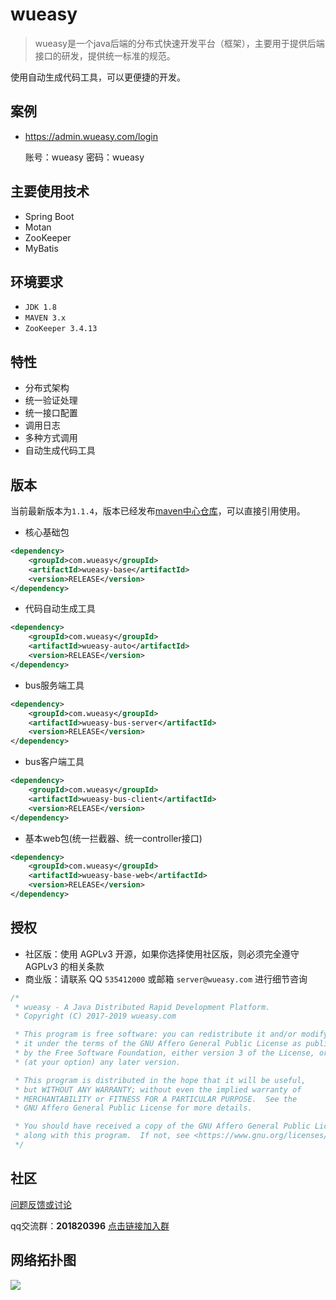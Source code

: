 # wueasy

> wueasy是一个java后端的分布式快速开发平台（框架），主要用于提供后端接口的研发，提供统一标准的规范。

使用自动生成代码工具，可以更便捷的开发。

## 案例

* https://admin.wueasy.com/login

	账号：wueasy
	密码：wueasy

## 主要使用技术

* Spring Boot
* Motan
* ZooKeeper
* MyBatis

##  环境要求

* `JDK 1.8`
* `MAVEN 3.x`
* `ZooKeeper 3.4.13`


## 特性

* 分布式架构
* 统一验证处理
* 统一接口配置
* 调用日志
* 多种方式调用
* 自动生成代码工具


## 版本

当前最新版本为`1.1.4`，版本已经发布[maven中心仓库](https://mvnrepository.com/search?q=com.wueasy)，可以直接引用使用。


* 核心基础包
```xml
<dependency>
	<groupId>com.wueasy</groupId>
	<artifactId>wueasy-base</artifactId>
	<version>RELEASE</version>
</dependency>
```
* 代码自动生成工具
```xml
<dependency>
	<groupId>com.wueasy</groupId>
	<artifactId>wueasy-auto</artifactId>
	<version>RELEASE</version>
</dependency>
```
* bus服务端工具
```xml
<dependency>
	<groupId>com.wueasy</groupId>
	<artifactId>wueasy-bus-server</artifactId>
	<version>RELEASE</version>
</dependency>
```
* bus客户端工具
```xml
<dependency>
	<groupId>com.wueasy</groupId>
	<artifactId>wueasy-bus-client</artifactId>
	<version>RELEASE</version>
</dependency>
```

* 基本web包(统一拦截器、统一controller接口)
```xml
<dependency>
	<groupId>com.wueasy</groupId>
	<artifactId>wueasy-base-web</artifactId>
	<version>RELEASE</version>
</dependency>
```

## 授权

* 社区版：使用 AGPLv3 开源，如果你选择使用社区版，则必须完全遵守 AGPLv3 的相关条款
* 商业版：请联系 QQ `535412000` 或邮箱 `server@wueasy.com` 进行细节咨询

```java
/*
 * wueasy - A Java Distributed Rapid Development Platform.
 * Copyright (C) 2017-2019 wueasy.com

 * This program is free software: you can redistribute it and/or modify
 * it under the terms of the GNU Affero General Public License as published
 * by the Free Software Foundation, either version 3 of the License, or
 * (at your option) any later version.

 * This program is distributed in the hope that it will be useful,
 * but WITHOUT ANY WARRANTY; without even the implied warranty of
 * MERCHANTABILITY or FITNESS FOR A PARTICULAR PURPOSE.  See the
 * GNU Affero General Public License for more details.

 * You should have received a copy of the GNU Affero General Public License
 * along with this program.  If not, see <https://www.gnu.org/licenses/>.
 */
```

## 社区

[问题反馈或讨论](https://github.com/wueasy/wueasy/issues)


qq交流群：**201820396** [点击链接加入群](https://jq.qq.com/?_wv=1027&k=53IJSvz)


## 网络拓扑图

![](./images/wueasy拓扑图.jpeg)
